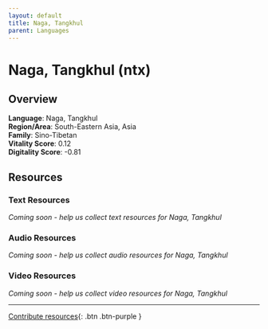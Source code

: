 ```yaml
---
layout: default
title: Naga, Tangkhul
parent: Languages
---
```


# Naga, Tangkhul (ntx)

## Overview

**Language**: Naga, Tangkhul  
**Region/Area**: South-Eastern Asia, Asia  
**Family**: Sino-Tibetan  
**Vitality Score**: 0.12  
**Digitality Score**: -0.81  

## Resources

### Text Resources
*Coming soon - help us collect text resources for Naga, Tangkhul*

### Audio Resources
*Coming soon - help us collect audio resources for Naga, Tangkhul*

### Video Resources
*Coming soon - help us collect video resources for Naga, Tangkhul*

---

[Contribute resources](https://fairtrain.github.io/){: .btn .btn-purple }
